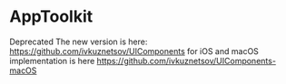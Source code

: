 # AppToolkit

Deprecated
The new version is here: 
https://github.com/ivkuznetsov/UIComponents for iOS
and macOS implementation is here https://github.com/ivkuznetsov/UIComponents-macOS
